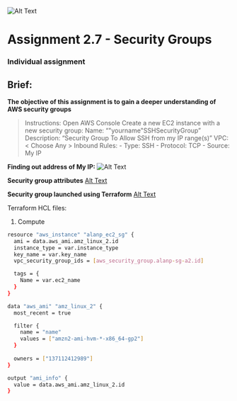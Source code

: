 ![Alt Text](https://github.com/lann87/cloud_infra_eng_ntu_coursework_alanp/blob/main/.misc/ntu_logo.png)
# Assignment 2.7 - Security Groups
### Individual assignment

## Brief:  
**The objective of this assignment is to gain a deeper understanding of AWS security groups**
> Instructions:
>    Open AWS Console
>    Create a new EC2 instance with a new security group:
>        Name: “"yourname"SSHSecurityGroup”
>        Description: “Security Group To Allow SSH from my IP range(s)”
>        VPC: < Choose Any >
>        Inbound Rules: - Type: SSH - Protocol: TCP - Source: My IP

**Finding out address of My IP:**
![Alt Text](https://github.com/lann87/cloud_infra_eng_ntu_coursework_alanp/blob/main/module2/assignment2.7/ss_myIP.png)

**Security group attributes**
[Alt Text](https://github.com/lann87/cloud_infra_eng_ntu_coursework_alanp/blob/main/module2/assignment2.7/ss_tf_sgGroup_attributes.png)

**Security group launched using Terraform**
[Alt Text](https://github.com/lann87/cloud_infra_eng_ntu_coursework_alanp/blob/main/module2/assignment2.7/ss_tf-apply_sg_asmt.png)

Terraform HCL files:
1.  Compute
```sh
resource "aws_instance" "alanp_ec2_sg" {
  ami = data.aws_ami.amz_linux_2.id
  instance_type = var.instance_type
  key_name = var.key_name
  vpc_security_group_ids = [aws_security_group.alanp-sg-a2.id]

  tags = {
    Name = var.ec2_name
  }
}

data "aws_ami" "amz_linux_2" {
  most_recent = true

  filter {
    name = "name"
    values = ["amzn2-ami-hvm-*-x86_64-gp2"]
  }
  
  owners = ["137112412989"]
}

output "ami_info" {
  value = data.aws_ami.amz_linux_2.id
}
```